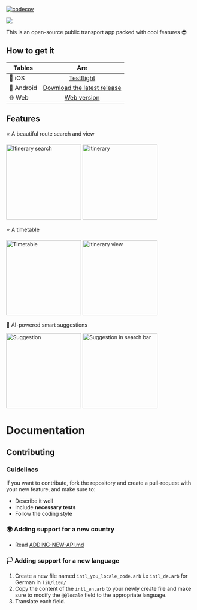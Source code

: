
[![codecov](https://codecov.io/gh/gaetschwartz/swift_travel/branch/master/graph/badge.svg?token=BS53B3CBIN)](https://codecov.io/gh/gaetschwartz/swift_travel)

<img src="docs/assets/pictures/header-bg-custom-128.0.png"> 

This is an open-source public transport app packed with cool features 😎

## How to get it

| Tables        | Are           |
| ------------- |:-------------:|
| 🍎 iOS           | [Testflight](https://testflight.apple.com/join/iWSWTkMj) |
| 🤖 Android       | [Download the latest release](https://github.com/gaetschwartz/swift_travel/releases/latest)      |
| 🌐 Web | [Web version](https://travel.gaetanschwartz.com)      |


## Features 

⭐ A beautiful route search and view

<img src="docs/assets/pictures/itinerary_search.png" width="200px" alt="Itinerary search"> <img src="docs/assets/pictures/itinerary.png" width="200px" alt="Itinerary">

⭐ A timetable

<img src="docs/assets/pictures/timetable.png" width="200px" alt="Timetable"> <img src="docs/assets/pictures/timetable_view.png" width="200px" alt="Itinerary view"> 

🤖 AI-powered smart suggestions

<img src="docs/assets/pictures/sugg1.png" width="200px" alt="Suggestion"> <img src="docs/assets/pictures/sugg_search.png" width="200px" alt="Suggestion in search bar"> 

# Documentation

## Contributing 

### Guidelines

If you want to contribute, fork the repository and create a pull-request with your new feature, and make sure to:
 - Describe it well
 - Include **necessary tests**
 - Follow the coding style

### 🌍 Adding support for a new country

 - Read [ADDING-NEW-API.md](docs/ADDING-NEW-API.md)

### 🏳 Adding support for a new language

1. Create a new file named `intl_you_locale_code.arb` i.e `intl_de.arb` for German in `lib/l10n/`
2. Copy the content of the `intl_en.arb` to your newly create file and make sure to modify the `@@locale` field to the appropriate language.
3. Translate each field.

